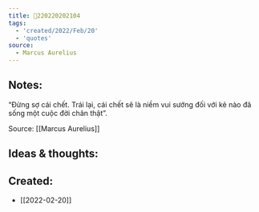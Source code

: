 ```yaml
---
title: 💬220220202104
tags:
  - 'created/2022/Feb/20'
  - 'quotes'
source:
  - Marcus Aurelius
---
```


## Notes:
“Đừng sợ cái chết. Trái lại, cái chết sẽ là niềm vui sướng đối với kẻ nào đã sống một cuộc đời chân thật”.

Source: [[Marcus Aurelius]]

## Ideas & thoughts:

## Created:
- [[2022-02-20]]
